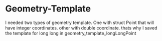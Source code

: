 # Geometry-Template
I needed two types of geometry template. 
One with struct Point that will have integer coordinates.
other with double coordinate. 
thats why I saved the template for long long in geometry_template_longLongPoint
